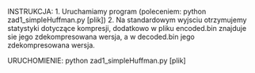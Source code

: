 INSTRUKCJA:
    1. Uruchamiamy program (poleceniem: python zad1_simpleHuffman.py [plik])
    2. Na standardowym wyjsciu otrzymujemy statystyki dotyczące kompresji, dodatkowo w pliku encoded.bin znajduje sie jego zdekompresowana wersja,
    a w decoded.bin jego zdekompresowana wersja. 

URUCHOMIENIE:
    python zad1_simpleHuffman.py [plik] 
